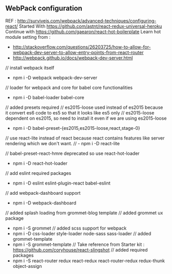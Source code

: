 ## WebPack configuration
REF : http://survivejs.com/webpack/advanced-techniques/configuring-react/
Started With https://github.com/astnt/react-redux-universal-heroku
Continue with https://github.com/gaearon/react-hot-boilerplate
Learn hot module setting from :
- http://stackoverflow.com/questions/26203725/how-to-allow-for-webpack-dev-server-to-allow-entry-points-from-react-router
- http://webpack.github.io/docs/webpack-dev-server.html



// install webpack itself
- npm i -D webpack webpack-dev-server

// loader for webpack and core for babel core functionalities
- npm i -D babel-loader babel-core

// added presets required
// es2015-loose used instead of es2015 because it convert es6 code to es5 so that it looks like es5 only
// es2015-loose dependent on es2015, so need to install it even if we are using es2015-loose
- npm i -D babel-preset-{es2015,es2015-loose,react,stage-0}

// use react-lite instead of react because react contains features like server rendering which we don't want.
// - npm i -D react-lite

// babel-preset-react-hmre deprecated so use react-hot-loader
- npm i -D react-hot-loader

// add eslint required packages
- npm i -D eslint eslint-plugin-react babel-eslint

// add webpack-dashboard support
- npm i -D webpack-dashboard

// added splash loading from grommet-blog template
// added grommet ux package
- npm i -S grommet
// added scss support for webpack
- npm i -D css-loader style-loader node-sass sass-loader
// added grommet-template
- npm i -S grommet-template
// Take reference from Starter kit : https://github.com/coryhouse/react-slingshot
// added required packages
- npm i -S react-router redux react-redux react-router-redux redux-thunk object-assign